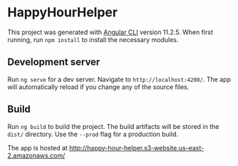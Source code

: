 # HappyHourHelper

This project was generated with [Angular CLI](https://github.com/angular/angular-cli) version 11.2.5. When first running, run `npm install` to install the necessary modules.

## Development server

Run `ng serve` for a dev server. Navigate to `http://localhost:4200/`. The app will automatically reload if you change any of the source files.

## Build

Run `ng build` to build the project. The build artifacts will be stored in the `dist/` directory. Use the `--prod` flag for a production build.

The app is hosted at http://happy-hour-helper.s3-website.us-east-2.amazonaws.com/
